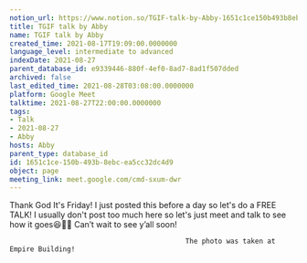 ```yaml
---
notion_url: https://www.notion.so/TGIF-talk-by-Abby-1651c1ce150b493b8ebcea5cc32dc4d9
title: TGIF talk by Abby
name: TGIF talk by Abby
created_time: 2021-08-17T19:09:00.0000000
language_level: intermediate to advanced
indexDate: 2021-08-27
parent_database_id: e9339446-880f-4ef0-8ad7-8ad1f507dded
archived: false
last_edited_time: 2021-08-28T03:08:00.0000000
platform: Google Meet
talktime: 2021-08-27T22:00:00.0000000
tags:
- Talk
- 2021-08-27
- Abby
hosts: Abby
parent_type: database_id
id: 1651c1ce-150b-493b-8ebc-ea5cc32dc4d9
object: page
meeting_link: meet.google.com/cmd-sxum-dwr
---
```




Thank God It's Friday! I just posted this before a day so let's do a FREE TALK!
I usually don't post too much here so let's just meet and talk to see how it goes😆👍🏻
Can’t wait to see y’all soon!



                                               The photo was taken at Empire Building!











